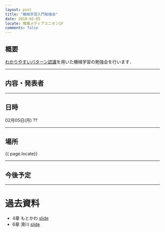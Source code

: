 ```yaml
---
layout: post
title: "機械学習入門勉強会"
date: 2018-02-05
locate: 情報メディアユニオン1F
comments: false
---
```


## 概要

[わかりやすいパターン認識](https://www.amazon.co.jp/dp/4274131491)を用いた機械学習の勉強会を行います．

---

## 内容・発表者


---

## 日時

02月05日(月) ??

---

## 場所

{{ page.locate}}

---

## 今後予定


---

# 過去資料

- 4章 もとかわ [slide](https://www.slideshare.net/MotokawaTetsuya/4-86154144)
- 6章 滑川 [slide](https://speakerdeck.com/shizuma5/wakariyasuipatanren-shi-di-6zhang-sec4-5)
